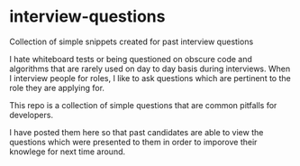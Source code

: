 # interview-questions
Collection of simple snippets created for past interview questions

I hate whiteboard tests or being questioned on obscure code and algorithms that are rarely used on day to day basis during interviews. When I interview people for roles, I like to ask questions which are pertinent to the role they are applying for.

This repo is a collection of simple questions that are common pitfalls for developers.

I have posted them here so that past candidates are able to view the questions which were presented to them in order to imporove their knowlege for next time around.
